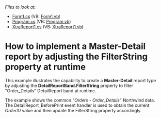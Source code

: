 <!-- default file list -->
*Files to look at*:

* [Form1.cs](./CS/MasterDetailFilterString/Form1.cs) (VB: [Form1.vb](./VB/MasterDetailFilterString/Form1.vb))
* [Program.cs](./CS/MasterDetailFilterString/Program.cs) (VB: [Program.vb](./VB/MasterDetailFilterString/Program.vb))
* [XtraReport1.cs](./CS/MasterDetailFilterString/XtraReport1.cs) (VB: [XtraReport1.vb](./VB/MasterDetailFilterString/XtraReport1.vb))
<!-- default file list end -->
# How to implement a Master-Detail report by adjusting the FilterString property at runtime


<p>This example illustrates the capability to create a <strong>Master-Detail</strong> report type by adjusting the <strong>DetailReportBand.FilterString</strong> property to filter "Order_Details" DetailReport band at runtime.</p><p>The example shows the common "<i>Orders - Order_Details</i>" Northwind data.<br />
The DetailReport_BeforePrint event handler is used to obtain the current <i>OrderID</i> value and then update the FilterString property accordingly.</p>

<br/>


